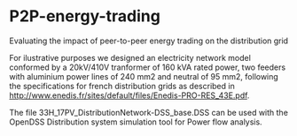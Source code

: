 # P2P-energy-trading
Evaluating the impact of peer-to-peer energy trading on the distribution grid

For ilustrative purposes we designed an electricity network model conformed by a 20kV/410V tranformer of 160 kVA rated power, two feeders with aluminium power lines of 240 mm2 and neutral of 95 mm2, following the specifications for french distribution grids as described in http://www.enedis.fr/sites/default/files/Enedis-PRO-RES_43E.pdf.

The file 33H_17PV_DistributionNetwork-DSS_base.DSS can be used with the OpenDSS Distribution system simulation tool for Power flow analysis. 
